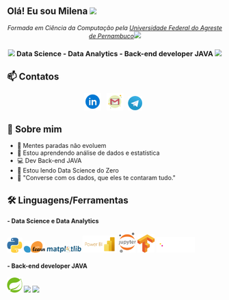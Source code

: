 <h2> Olá! Eu sou Milena <img src="https://media.giphy.com/media/kReKcfrs1YoTmt2AQt/giphy.gif" width="50"></h2>
<div align="center">
  <p>
    <em>Formada em Ciência da Computação pela <a href="http://ufape.edu.br/">Universidade Federal do Agreste de Pernambuco</a><img                      src="https://media.giphy.com/media/QytPgSOH9QoYFKBTbh/giphy.gif" width="30">
    </em>
  </p>
 </div>

<div align="center">
<h3><img src="https://media.giphy.com/media/WUlplcMpOCEmTGBtBW/giphy.gif" width="30">  Data Science - Data Analytics -  Back-end developer JAVA <img src="https://media.giphy.com/media/WUlplcMpOCEmTGBtBW/giphy.gif" width="30">  </h3>
</div>

## :mailbox: Contatos 

<div align="center">
<a href="[https://www.linkedin.com/in/hemant-j-85518a195/](https://www.linkedin.com/in/milenamaced/)"><img height="40" src="https://github.com/MilenaMaced/MilenaMaced/blob/main/imagens/linkedIn.png"></a>&nbsp;&nbsp;
<a href="milenasantosmcd@gmail.com"><img height="40" src="https://github.com/MilenaMaced/MilenaMaced/blob/main/imagens/gmail.png"></a>&nbsp;&nbsp;
<a href="https://t.me/milenamcd"><img height="33" src="https://github.com/MilenaMaced/MilenaMaced/blob/main/imagens/telegram.svg"></a>&nbsp;&nbsp;
  
</div>

## 🙈 Sobre mim 
- 🎯 Mentes paradas não evoluem  
- 🔨 Estou aprendendo análise de dados e estatística
- 💻 Dev Back-end JAVA 
- 📘  Estou lendo Data Science do Zero
- 🎲 "Converse com os dados, que eles te contaram tudo."

## 🛠 Linguagens/Ferramentas 
<div>
 
  <h4> - Data Science e Data Analytics  </h4>
  <img src="https://github.com/MilenaMaced/MilenaMaced/blob/main/imagens/python.svg" width="35">
  <img src="https://github.com/MilenaMaced/MilenaMaced/blob/main/imagens/scikit-learn.svg" width="50">
  <img src="https://github.com/MilenaMaced/MilenaMaced/blob/main/imagens/matplotlib.svg" width="80"> 
  <img src="https://github.com/MilenaMaced/MilenaMaced/blob/main/imagens/power-bi.svg" width="80"> 
  <img src="https://github.com/MilenaMaced/MilenaMaced/blob/main/imagens/jupyter.svg" width="40"> 
  <img src="https://github.com/MilenaMaced/MilenaMaced/blob/main/imagens/tensorflow.svg" width="40"> 
  <img src="https://github.com/MilenaMaced/MilenaMaced/blob/main/imagens/panda.svg" width="90"> 
  
  <h4> - Back-end developer JAVA  </h4>
  <img src="https://github.com/MilenaMaced/MilenaMaced/blob/main/imagens/spring.svg" width="35"> 
  <img width="40" src="https://cdn.jsdelivr.net/gh/devicons/devicon/icons/java/java-original.svg">
  <img  width="40" src="https://cdn.jsdelivr.net/gh/devicons/devicon/icons/postgresql/postgresql-original.svg">
</div>


